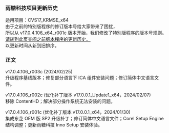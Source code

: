 ### 雨糖科技项目更新历史
适用项目：CVS17_KRMSE_x64<br>
由于之前的特别版程序的修订版本号给大家带来了困扰，<br>
所以从 v17.0.4.106_x64_r001c 版本开始，我们修改了特别版程序的版本号规则。<br>
[请转到此页查阅之前版本程序的更新历史。](https://github.com/RainCandyTech/RCProject_UpdateHistory/blob/main/CVS17_KRMSE_Legacy.md)<br>
以更新时间从新到旧排序。
### 正文
v17.0.4.106_r003c (2024/02/25)<br>
升级程序基线版本；修复部分语言下 ICA 组件安装问题；修订简体中文语言文件。

v17.0.4.106_r002c (优化补丁版本 v17.0.0.1_Update1_x64，2024/02/07)<br>
移除 ContentHD；解决部分操作系统无法安装的问题。

v17.0.4.106_r001c (优化补丁版本 v17.0.0.1_x64，2024/01/30)<br>
集成东芝 OEM 版 SP2 升级补丁；修订简体中文语言文件；Corel Setup Engine 结构调整；更新雨糖科技 Inno Setup 安装体验。
